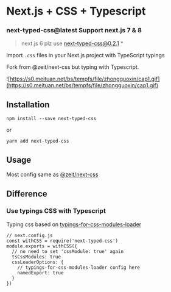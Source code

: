 # Next.js + CSS + Typescript

### next-typed-css@latest Support next.js 7 & 8

> next.js 6 plz use next-typed-css@0.2.1 *

Import `.css` files in your Next.js project with TypeScript typings

Fork from @zeit/next-css but typing with Typescript.

![https://s0.meituan.net/bs/tempfs/file/zhongguoxin/cap1.gif](https://s0.meituan.net/bs/tempfs/file/zhongguoxin/cap1.gif)

## Installation

```
npm install --save next-typed-css
```

or

```
yarn add next-typed-css
```

## Usage

Most config same as [@zeit/next-css](https://github.com/zeit/next-plugins/tree/master/packages/next-css)


## Difference

### Use typings CSS with Typescript

Typing css based on [typings-for-css-modules-loader](https://github.com/Jimdo/typings-for-css-modules-loader)

```
// next.config.js
const withCSS = require('next-typed-css')
module.exports = withCSS({
  // no need to set 'cssModule: true' again
  tsCssModules: true
  cssLoaderOptions: {
    // typings-for-css-modules-loader config here
    namedExport: true
  }
})
```


